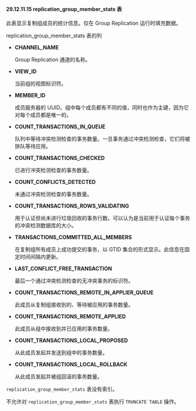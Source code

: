 #### 29.12.11.15 replication_group_member_stats 表

此表显示复制组成员的统计信息。仅在 Group Replication 运行时填充数据。

replication_group_member_stats 表的列

- **CHANNEL_NAME**  

  Group Replication 通道的名称。

- **VIEW_ID**  

  当前组的视图标识符。

- **MEMBER_ID**  

  成员服务器的 UUID。组中每个成员都有不同的值，同时也作为主键，因为它对每个成员都是唯一的。

- **COUNT_TRANSACTIONS_IN_QUEUE**  

  队列中等待冲突检测检查的事务数量。一旦事务通过冲突检测检查，它们将被排队等待应用。

- **COUNT_TRANSACTIONS_CHECKED**  

  已进行冲突检测检查的事务数量。

- **COUNT_CONFLICTS_DETECTED**  

  未通过冲突检测检查的事务数量。

- **COUNT_TRANSACTIONS_ROWS_VALIDATING**  

  用于认证但尚未进行垃圾回收的事务行数。可以认为是当前用于认证每个事务的冲突检测数据库的大小。

- **TRANSACTIONS_COMMITTED_ALL_MEMBERS**  

  在复制组所有成员上成功提交的事务，以 GTID 集合的形式显示。此信息在固定时间间隔内更新。

- **LAST_CONFLICT_FREE_TRANSACTION**  

  最后一个通过冲突检测检查的无冲突事务的标识符。

- **COUNT_TRANSACTIONS_REMOTE_IN_APPLIER_QUEUE**  

  此成员从复制组接收到的、等待被应用的事务数量。

- **COUNT_TRANSACTIONS_REMOTE_APPLIED**  

  此成员从组中接收到并已应用的事务数量。

- **COUNT_TRANSACTIONS_LOCAL_PROPOSED**  

  从此成员发起并发送到组中的事务数量。

- **COUNT_TRANSACTIONS_LOCAL_ROLLBACK**  

  从此成员发起并被组回滚的事务数量。

`replication_group_member_stats` 表没有索引。

不允许对 `replication_group_member_stats` 表执行 `TRUNCATE TABLE` 操作。